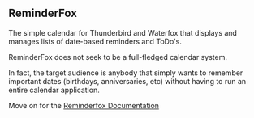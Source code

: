 ## ReminderFox

The simple calendar for Thunderbird and Waterfox that displays and manages lists of date-based reminders and ToDo's.   

ReminderFox does not seek to be a full-fledged calendar system.   

In fact, the target audience is anybody that simply wants to remember important dates (birthdays, anniversaries, etc) without having to run an entire calendar application.

Move on for the [Reminderfox Documentation](https://neandr.github.io/reminderfox/)
